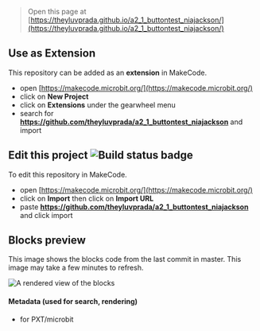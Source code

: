 
> Open this page at [https://theyluvprada.github.io/a2_1_buttontest_niajackson/](https://theyluvprada.github.io/a2_1_buttontest_niajackson/)

## Use as Extension

This repository can be added as an **extension** in MakeCode.

* open [https://makecode.microbit.org/](https://makecode.microbit.org/)
* click on **New Project**
* click on **Extensions** under the gearwheel menu
* search for **https://github.com/theyluvprada/a2_1_buttontest_niajackson** and import

## Edit this project ![Build status badge](https://github.com/theyluvprada/a2_1_buttontest_niajackson/workflows/MakeCode/badge.svg)

To edit this repository in MakeCode.

* open [https://makecode.microbit.org/](https://makecode.microbit.org/)
* click on **Import** then click on **Import URL**
* paste **https://github.com/theyluvprada/a2_1_buttontest_niajackson** and click import

## Blocks preview

This image shows the blocks code from the last commit in master.
This image may take a few minutes to refresh.

![A rendered view of the blocks](https://github.com/theyluvprada/a2_1_buttontest_niajackson/raw/master/.github/makecode/blocks.png)

#### Metadata (used for search, rendering)

* for PXT/microbit
<script src="https://makecode.com/gh-pages-embed.js"></script><script>makeCodeRender("{{ site.makecode.home_url }}", "{{ site.github.owner_name }}/{{ site.github.repository_name }}");</script>
